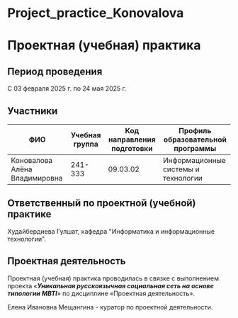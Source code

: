 # Project_practice_Konovalova
# Проектная (учебная) практика

## Период проведения

С 03 февраля 2025 г. по 24 мая 2025 г.

## Участники

| ФИО | Учебная группа | Код направления подготовки | Профиль образовательной программы |
|-|-|-|-|
| Коновалова Алёна Владимировна |241-333|09.03.02|Информационные системы и технологии|

## Ответственный по проектной (учебной) практике

Худайбердиева Гулшат, кафедра "Информатика и информационные технологии".

## Проектная деятельность

Проектная (учебная) практика проводилась в связке с выполнением проекта «***Уникальная русскоязычная социальная сеть на основе типологии MBTI***» по дисциплине «Проектная деятельность».

Елена Ивановна Мещангина - куратор по проектной деятельности.
